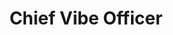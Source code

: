 ---
name: Erikk Shupp
title: Chief Vibe Officer
email: contact@shupp.dev
location: California
avatar: /images/avatar.jpg
shortBio: product. design. prompt guru. vibe coder.
longBio: |
  As a product-focused engineering leader, I specialize in creating engaging, 
  user-centered digital experiences. My journey spans software development, 
  technical leadership, and product management—all driven by a passion for 
  solving complex problems with elegant solutions.

  I thrive at the intersection of design and engineering, building tools and 
  applications that not only work seamlessly but also feel intuitive and delightful 
  to use. My approach combines technical excellence with a deep understanding of 
  user needs and business objectives.

  With experience across various sectors including e-commerce, education, and SaaS, 
  I bring a versatile perspective to each project. I'm particularly interested in 
  building software that empowers people—whether they're creating content, learning 
  new skills, or connecting with others.

  When I'm not coding or sketching out new product ideas, you'll find me exploring 
  design systems, experimenting with new technologies, or contributing to the tech 
  community through mentorship and knowledge sharing.
socialLinks:
  github: https://github.com/shuppel
  linkedin: https://www.linkedin.com/in/shupp-erikk
  twitter: https://twitter.com/shuppdev
  bluesky: https://bsky.app/profile/shupp.dev
  website: https://shupp.dev
skills:
  - Product Management
  - UX/UI Design
  - Technical Leadership
  - Software Development
  - AI Prompt Engineering
  - Web Development
interests:
  - Design Systems
  - Local-First Software
  - Interactive Data Visualization
  - Education Technology
  - AI Ethics & Applications
---